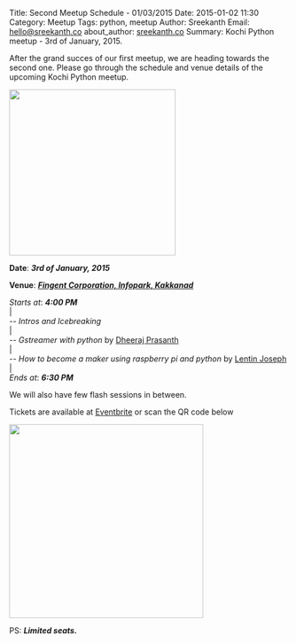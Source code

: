 Title: Second Meetup Schedule - 01/03/2015
Date: 2015-01-02 11:30 
Category: Meetup
Tags: python, meetup 
Author: Sreekanth
Email: hello@sreekanth.co
about_author: <a href="http://sreekanth.co" target="_blank">sreekanth.co</a>
Summary: Kochi Python meetup - 3rd of January, 2015.

After the grand succes of our first meetup, we are heading towards the second one. Please go through the schedule and venue details of the upcoming Kochi Python meetup.

<img src="/images/jan_2015_meetup_poster.jpeg" height="300px">

**Date**: ***3rd of January, 2015***

**Venue**: ***<a href="http://bit.ly/1vzGRBs">Fingent Corporation, Infopark, Kakkanad</a>***

*Starts at*: ***4:00 PM***<br/>
|<br/>
-- *Intros and Icebreaking*<br/>
|<br/>
-- *Gstreamer with python* by <a href="https://twitter.com/dheerajprasanth">Dheeraj Prasanth</a><br/>
|<br/>
-- *How to become a maker using raspberry pi and python* by <a href="https://www.facebook.com/lentin.joseph">Lentin Joseph</a><br/>
|<br/>
*Ends at*: ***6:30 PM***<br/>

We will also have few flash sessions in between.

Tickets are available at <a href="https://www.eventbrite.com/e/kochi-python-january-meetup-2015-tickets-15087043754">Eventbrite</a> or scan the QR code below

<img src="/images/jan_2015_meetup_registration_qrcode.png" width="350" height="350">

PS: ***Limited seats.***